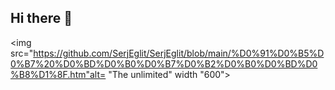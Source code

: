 ## Hi there 👋

<img src="https://github.com/SerjEglit/SerjEglit/blob/main/%D0%91%D0%B5%D0%B7%20%D0%BD%D0%B0%D0%B7%D0%B2%D0%B0%D0%BD%D0%B8%D1%8F.htm"alt= "The unlimited" width "600">
